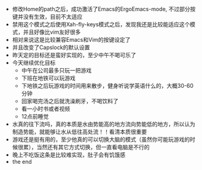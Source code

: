 - 修改Home的path之后，成功激活了Emacs的ErgoEmacs-mode, 不过部分按键并没有生效，目前不太适应
- 禁用这个模式之后使用Xah-fly-keys模式之后，发现我还是比较能适应这个模式，并且好像比vim友好很多
- 相对来说这是比较兼容Emacs和Vim的按键设定了
- 并且改变了Capslock的默认设置
- 昨天定的目标还是蛮好实现的，至少中午不喝可乐了
- 今天继续优化目标
    - 中午在公司最多只玩一把游戏
    - 下班在地铁可以玩游戏
    - 下地铁之后玩游戏的时间用来散步，健身听说学英语什么的，大概30-60分钟
    - 回家喝完汤之后就洗澡刷牙，不喝饮料了
    - 看一小时书或者视频
    - 12点前睡觉
- 水真的往下流吗，真的本质是水由势能高的地方流向势能低的地方，所以认为制造势能，就能够让水从低往高处流！！看清本质很重要
- 游戏还是挺有用的，至少他真的可以切换大脑的模式（虽然你可能玩游戏的时候很累），当然还有其它方式切换，但一直看电脑是不行的
- 晚上不吃饭这条是比较难实现，肚子会有饥饿感
- the end